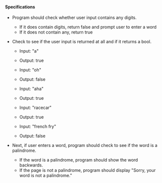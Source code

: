 #### Specifications
* Program should check whether user input contains any digits.
  * If it does contain digits, return false and prompt user to enter a word
  * If it does not contain any, return true

* Check to see if the user input is returned at all and if it returns a bool.
  * Input: "a"
  * Output: true

  * Input: "oh"
  * Output: false

  * Input: "aha"
  * Output: true

  * Input: "racecar"
  * Output: true

  * Input: "french fry"
  * Output: false

* Next, if user enters a word, program should check to see if the word is a palindrome.
  * If the word is a palindrome, program should show the word backwards.
  * If the page is not a palindrome, program should display "Sorry, your word is not a palindrome."
